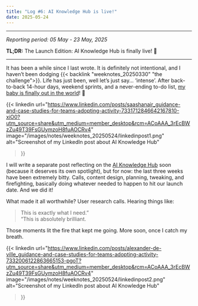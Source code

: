 ```yaml
---
title: "Log #6: AI Knowledge Hub is live!"
date: 2025-05-24
---
```


---
_Reporting period: 05 May - 23 May, 2025_

**TL;DR:** The Launch Edition: AI Knowledge Hub is finally live! 🚀

---

<!-- more -->

It has been a while since I last wrote. It is definitely not intentional, and I haven’t been dodging {{< backlink "weeknotes_20250330" "the challenge">}}. Life has just been, well let’s just say... ‘intense’. After back-to-back 14-hour days, weekend sprints, and a never-ending to-do list, [my baby is finally out in the world](https://ai.gov.uk/knowledge-hub/)! 🚀

{{< linkedin 
    url="https://www.linkedin.com/posts/saashanair_guidance-and-case-studies-for-teams-adopting-activity-7331712846642167810-xiO0?utm_source=share&utm_medium=member_desktop&rcm=ACoAAA_3rEcBWzZu49T39FsGUymzoH8fuAOCRv4" 
    image="/images/notes/weeknotes_20250524/linkedinpost1.png" 
    alt="Screenshot of my LinkedIn post about AI Knowledge Hub" 
>}}

I will write a separate post reflecting on the [AI Knowledge Hub](https://ai.gov.uk/knowledge-hub/) soon (because it deserves its own spotlight), but for now: the last three weeks have been extremely bitty. Calls, content design, planning, tweaking, and firefighting, basically doing whatever needed to happen to hit our launch date. And we did it!

What made it all worthwhile? User research calls. Hearing things like:
> This is exactly what I need.” <br/>
> “This is absolutely brilliant.

Those moments lit the fire that kept me going. More soon, once I catch my breath.

{{< linkedin 
    url="https://www.linkedin.com/posts/alexander-de-ville_guidance-and-case-studies-for-teams-adopting-activity-7332006122863665153-pgoT?utm_source=share&utm_medium=member_desktop&rcm=ACoAAA_3rEcBWzZu49T39FsGUymzoH8fuAOCRv4" 
    image="/images/notes/weeknotes_20250524/linkedinpost2.png" 
    alt="Screenshot of my LinkedIn post about AI Knowledge Hub" 
>}}

